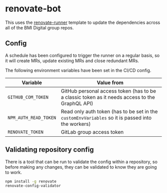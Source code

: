 # renovate-bot

This uses the [renovate-runner](https://gitlab.com/renovate-bot/renovate-runner) template to update the dependencies across all of the BMI Digital group repos.

## Config

A schedule has been configured to trigger the runner on a regular basis, so it will create MRs, update existing MRs and close redundant MRs.

The following environment variables have been set in the CI/CD config.

| Variable              | Value from                                                                                        |
| --------------------- | ------------------------------------------------------------------------------------------------- |
| `GITHUB_COM_TOKEN`    | GitHub personal access token (has to be a classic token as it needs access to the GraphQL API)    |
| `NPM_AUTH_READ_TOKEN` | Read only auth token (has to be set in the `customEnvVariables` so it is passed into the workers) |
| `RENOVATE_TOKEN`      | GitLab group access token                                                                         |

## Validating repository config

There is a tool that can be run to validate the config within a repository, so before making any changes, they can be validated to know they are going to work.

```bash
npm install -g renovate
renovate-config-validator
```

